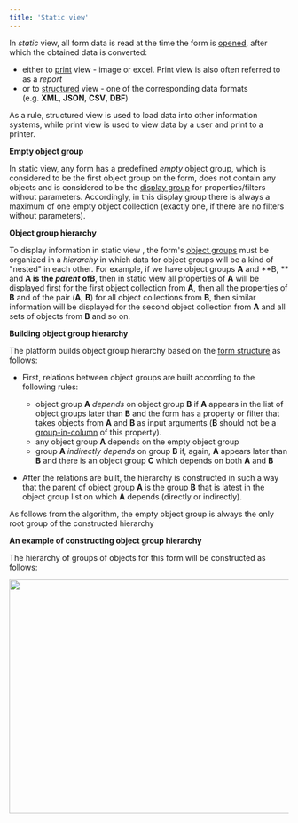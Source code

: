 ```yaml
---
title: 'Static view'
---
```


In *static* view, all form data is read at the time the form is [opened](Open_form.md), after which the obtained data is converted:

-   either to [print](Print_view.md) view - image or excel. Print view is also often referred to as a *report*
-   or to [structured](Structured_view.md) view - one of the corresponding data formats (e.g. **XML**, **JSON**, **CSV**, **DBF**)

As a rule, structured view is used to load data into other information systems, while print view is used to view data by a user and print to a printer.

**Empty object group**

In static view, any form has a predefined *empty* object group, which is considered to be the first object group on the form, does not contain any objects and is considered to be the [display group](Form-structure_1573069.html#Formstructure-drawgroup) for properties/filters without parameters. Accordingly, in this display group there is always a maximum of one empty object collection (exactly one, if there are no filters without parameters).

**Object group hierarchy**

To display information in static view , the form's [object groups](Form_structure.md) must be organized in a *hierarchy* in which data for object groups will be a kind of "nested" in each other. For example, if we have object groups **A** and **B, ** and **A **is the *parent* of**B**, then in static view all properties of **A** will be displayed first for the first object collection from **A**, then all the properties of **B** and of the pair (**A**, **B**) for all object collections from **B**, then similar information will be displayed for the second object collection from **A** and all sets of objects from **B** and so on.

**Building **object group** hierarchy**

The platform builds object group hierarchy based on the [form structure](Form_structure.md) as follows:

-   First, relations between object groups are built according to the following rules:
    -   object group **A** *depends* on object group **B** if **A** appears in the list of object groups later than **B** and the form has a property or filter that takes objects from **A** and **B** as input arguments (**B** should not be a [group-in-column](Form-structure_1573069.html#Formstructure-groupcolumns) of this property).
    -   any object group **A** depends on the empty object group
    -   group **A** *indirectly depends* on group **B** if, again, **A** appears later than **B** and there is an object group **C** which depends on both **A** and **B**

-   After the relations are built, the hierarchy is constructed in such a way that the parent of object group **A** is the group **B** that is latest in the object group list on which **A** depends (directly or indirectly).

As follows from the algorithm, the empty object group is always the only root group of the constructed hierarchy

**An example of constructing ****object group**** hierarchy**



The hierarchy of groups of objects for this form will be constructed as follows:

<img src="download/temp/svgout7068039305109720991.png" width="653" height="421" />

  
